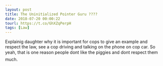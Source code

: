 ```yaml
---
layout: post
title: The Uninitialized Pointer Guru ????
date: 2018-07-20 00:00:22
tourl: https://t.co/GhXZqPerpH
tags: [Law]
---
```

Explainig daughter why it is important for cops to give an example and respect the law, see a cop driving and talking on the phone on cop car. So yeah, that is one reason people dont like the piggies and dont respect them much.